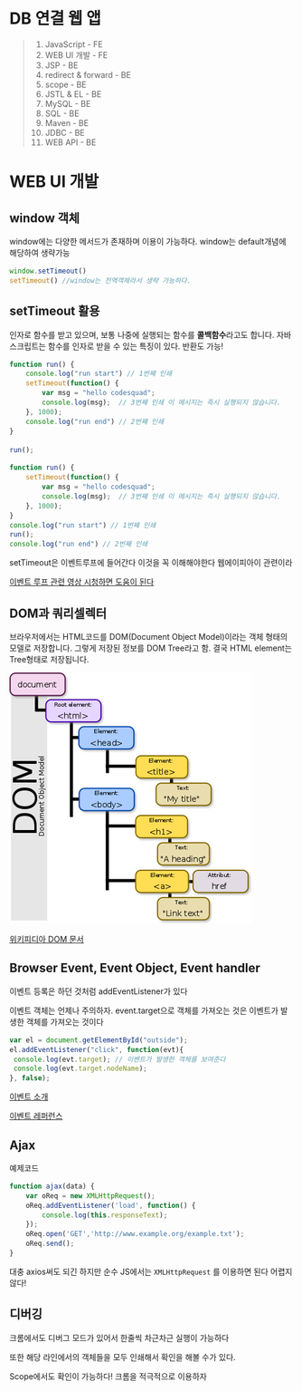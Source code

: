# DB 연결 웹 앱

> 1. JavaScript - FE
> 2. WEB UI 개발 - FE
> 3. JSP - BE
> 4. redirect & forward - BE
> 5. scope - BE
> 6. JSTL & EL - BE
> 7. MySQL - BE
> 8. SQL - BE
> 9. Maven - BE
> 10. JDBC - BE
> 11. WEB API - BE

# WEB UI 개발

## window 객체

window에는 다양한 메서드가 존재하며 이용이 가능하다. window는 default개념에 해당하여 생략가능

```javascript
window.setTimeout()
setTimeout() //window는 전역객체라서 생략 가능하다.
```

## setTimeout 활용

인자로 함수를 받고 있으며, 보통 나중에 실행되는 함수를 **콜백함수**라고도 합니다. 자바스크립트는 함수를 인자로 받을 수 있는 특징이 있다. 반환도 가능!

```javascript
function run() {
    console.log("run start") // 1번째 인쇄
    setTimeout(function() {
        var msg = "hello codesquad";
        console.log(msg);  // 3번째 인쇄 이 메시지는 즉시 실행되지 않습니다.
    }, 1000);
    console.log("run end") // 2번째 인쇄
}

run();
```

```javascript
function run() {
    setTimeout(function() {
        var msg = "hello codesquad";
        console.log(msg);  // 3번째 인쇄 이 메시지는 즉시 실행되지 않습니다.
    }, 1000);
}
console.log("run start") // 1번째 인쇄
run();
console.log("run end") // 2번째 인쇄
```

setTimeout은 이벤트루프에 들어간다 이것을 꼭 이해해야한다 웹에이피아이 관련이라

[이벤트 루프 관련 영상 시청하면 도움이 된다](https://www.youtube.com/watch?v=8aGhZQkoFbQ&feature=emb_title)

## DOM과 쿼리셀렉터

브라우저에서는 HTML코드를 DOM(Document Object Model)이라는 객체 형태의 모델로 저장합니다. 그렇게 저장된 정보를 DOM Tree라고 함. 결국 HTML element는 Tree형태로 저장됩니다.

![](7.png)

[위키피디아 DOM 문서](https://en.wikipedia.org/wiki/Document_Object_Model)

## Browser Event, Event Object, Event handler

이벤트 등록은 하던 것처럼 addEventListener가 있다

이벤트 객체는 언제나 주의하자. event.target으로 객체를 가져오는 것은 이벤트가 발생한 객체를 가져오는 것이다

```javascript
var el = document.getElementById("outside");
el.addEventListener("click", function(evt){
 console.log(evt.target); // 이벤트가 발생한 객체를 보여준다
 console.log(evt.target.nodeName);
}, false);
```

[이벤트 소개](https://developer.mozilla.org/en-US/docs/Learn/JavaScript/Building_blocks/Events#event_handler_properties)

[이벤트 레퍼런스](https://developer.mozilla.org/en-US/docs/Web/Events)

## Ajax

예제코드

```javascript
function ajax(data) {
    var oReq = new XMLHttpRequest();
    oReq.addEventListener('load', function() {
        console.log(this.responseText);
    });
    oReq.open('GET','http://www.example.org/example.txt');
    oReq.send();
}
```

대충 axios써도 되긴 하지만 순수 JS에서는 `XMLHttpRequest` 를 이용하면 된다 어렵지 않다!

## 디버깅

크롬에서도 디버그 모드가 있어서 한줄씩 차근차근 실행이 가능하다

또한 해당 라인에서의 객체들을 모두 인쇄해서 확인을 해볼 수가 있다.

Scope에서도 확인이 가능하다! 크롬을 적극적으로 이용하자